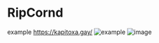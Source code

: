 # RipCornd
example https://kapitoxa.gay/
![example](https://user-images.githubusercontent.com/89057755/226973978-0e59f326-6c99-4ffa-af6e-fb796d8af0e5.png)
![image](https://github.com/Kaptoiiika/RipCornd/assets/89057755/bcffe80f-d092-4d19-ad36-7dfb5ab8546c)

